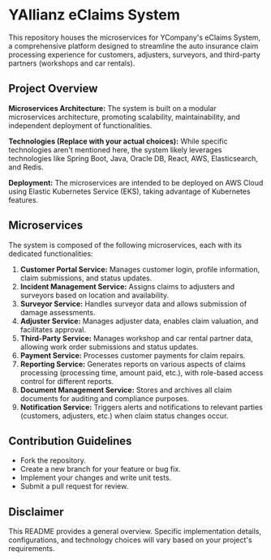 # YAllianz eClaims System

This repository houses the microservices for YCompany's eClaims System, a comprehensive platform designed to streamline the auto insurance claim processing experience for customers, adjusters, surveyors, and third-party partners (workshops and car rentals).

## Project Overview

**Microservices Architecture:** The system is built on a modular microservices architecture, promoting scalability, maintainability, and independent deployment of functionalities.

**Technologies (Replace with your actual choices):** While specific technologies aren't mentioned here, the system likely leverages technologies like Spring Boot, Java, Oracle DB, React, AWS, Elasticsearch, and Redis.

**Deployment:** The microservices are intended to be deployed on AWS Cloud using Elastic Kubernetes Service (EKS), taking advantage of Kubernetes features.

## Microservices
The system is composed of the following microservices, each with its dedicated functionalities:

1. **Customer Portal Service:** Manages customer login, profile information, claim submissions, and status updates.
2. **Incident Management Service:** Assigns claims to adjusters and surveyors based on location and availability.
3. **Surveyor Service:** Handles surveyor data and allows submission of damage assessments.
4. **Adjuster Service:** Manages adjuster data, enables claim valuation, and facilitates approval.
5. **Third-Party Service:** Manages workshop and car rental partner data, allowing work order submissions and status updates.
6. **Payment Service:** Processes customer payments for claim repairs.
7. **Reporting Service:** Generates reports on various aspects of claims processing (processing time, amount paid, etc.), with role-based access control for different reports.
8. **Document Management Service:** Stores and archives all claim documents for auditing and compliance purposes.
9. **Notification Service:** Triggers alerts and notifications to relevant parties (customers, adjusters, etc.) when claim status changes occur.


## Contribution Guidelines
- Fork the repository.
- Create a new branch for your feature or bug fix.
- Implement your changes and write unit tests.
- Submit a pull request for review.


## Disclaimer
This README provides a general overview. Specific implementation details, configurations, and technology choices will vary based on your project's requirements.
